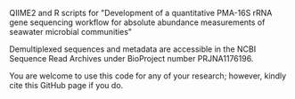 QIIME2 and R scripts for "Development of a quantitative PMA-16S rRNA gene sequencing workflow for absolute abundance measurements of seawater microbial communities"

Demultiplexed sequences and metadata are accessible in the NCBI Sequence Read Archives under BioProject number PRJNA1176196.

You are welcome to use this code for any of your research; however, kindly cite this GitHub page if you do.
